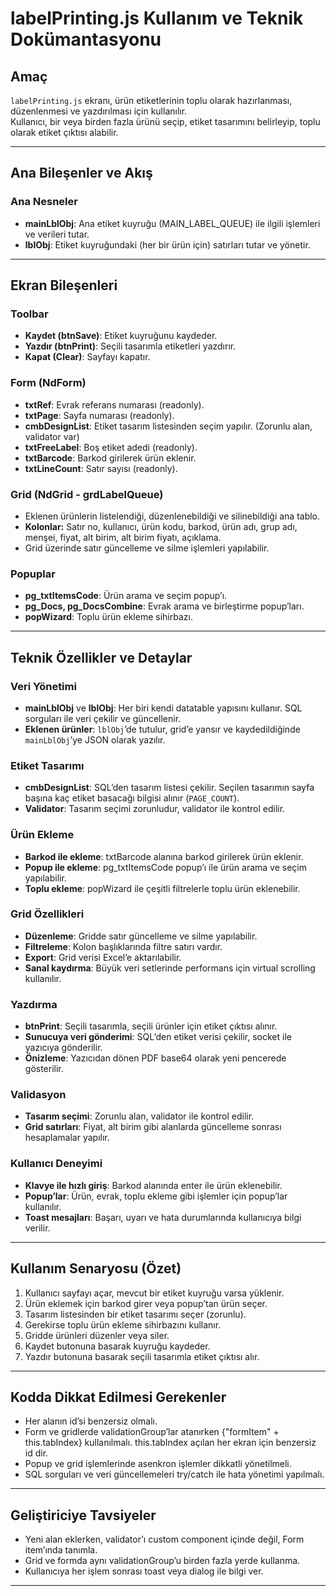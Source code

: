 # labelPrinting.js Kullanım ve Teknik Dokümantasyonu

## Amaç
`labelPrinting.js` ekranı, ürün etiketlerinin toplu olarak hazırlanması, düzenlenmesi ve yazdırılması için kullanılır.  
Kullanıcı, bir veya birden fazla ürünü seçip, etiket tasarımını belirleyip, toplu olarak etiket çıktısı alabilir.

---

## Ana Bileşenler ve Akış

### Ana Nesneler
- **mainLblObj**: Ana etiket kuyruğu (MAIN_LABEL_QUEUE) ile ilgili işlemleri ve verileri tutar.
- **lblObj**: Etiket kuyruğundaki (her bir ürün için) satırları tutar ve yönetir.

---

## Ekran Bileşenleri

### Toolbar
- **Kaydet (btnSave)**: Etiket kuyruğunu kaydeder.
- **Yazdır (btnPrint)**: Seçili tasarımla etiketleri yazdırır.
- **Kapat (Clear)**: Sayfayı kapatır.

### Form (NdForm)
- **txtRef**: Evrak referans numarası (readonly).
- **txtPage**: Sayfa numarası (readonly).
- **cmbDesignList**: Etiket tasarım listesinden seçim yapılır. (Zorunlu alan, validator var)
- **txtFreeLabel**: Boş etiket adedi (readonly).
- **txtBarcode**: Barkod girilerek ürün eklenir.
- **txtLineCount**: Satır sayısı (readonly).

### Grid (NdGrid - grdLabelQueue)
- Eklenen ürünlerin listelendiği, düzenlenebildiği ve silinebildiği ana tablo.
- **Kolonlar:** Satır no, kullanıcı, ürün kodu, barkod, ürün adı, grup adı, menşei, fiyat, alt birim, alt birim fiyatı, açıklama.
- Grid üzerinde satır güncelleme ve silme işlemleri yapılabilir.

### Popuplar
- **pg_txtItemsCode**: Ürün arama ve seçim popup’ı.
- **pg_Docs, pg_DocsCombine**: Evrak arama ve birleştirme popup’ları.
- **popWizard**: Toplu ürün ekleme sihirbazı.

---

## Teknik Özellikler ve Detaylar

### Veri Yönetimi
- **mainLblObj** ve **lblObj**: Her biri kendi datatable yapısını kullanır. SQL sorguları ile veri çekilir ve güncellenir.
- **Eklenen ürünler**: `lblObj`’de tutulur, grid’e yansır ve kaydedildiğinde `mainLblObj`’ye JSON olarak yazılır.

### Etiket Tasarımı
- **cmbDesignList**: SQL’den tasarım listesi çekilir. Seçilen tasarımın sayfa başına kaç etiket basacağı bilgisi alınır (`PAGE_COUNT`).
- **Validator**: Tasarım seçimi zorunludur, validator ile kontrol edilir.

### Ürün Ekleme
- **Barkod ile ekleme**: txtBarcode alanına barkod girilerek ürün eklenir.
- **Popup ile ekleme**: pg_txtItemsCode popup’ı ile ürün arama ve seçim yapılabilir.
- **Toplu ekleme**: popWizard ile çeşitli filtrelerle toplu ürün eklenebilir.

### Grid Özellikleri
- **Düzenleme**: Gridde satır güncelleme ve silme yapılabilir.
- **Filtreleme**: Kolon başlıklarında filtre satırı vardır.
- **Export**: Grid verisi Excel’e aktarılabilir.
- **Sanal kaydırma**: Büyük veri setlerinde performans için virtual scrolling kullanılır.

### Yazdırma
- **btnPrint**: Seçili tasarımla, seçili ürünler için etiket çıktısı alınır.
- **Sunucuya veri gönderimi**: SQL’den etiket verisi çekilir, socket ile yazıcıya gönderilir.
- **Önizleme**: Yazıcıdan dönen PDF base64 olarak yeni pencerede gösterilir.

### Validasyon
- **Tasarım seçimi**: Zorunlu alan, validator ile kontrol edilir.
- **Grid satırları**: Fiyat, alt birim gibi alanlarda güncelleme sonrası hesaplamalar yapılır.

### Kullanıcı Deneyimi
- **Klavye ile hızlı giriş**: Barkod alanında enter ile ürün eklenebilir.
- **Popup’lar**: Ürün, evrak, toplu ekleme gibi işlemler için popup’lar kullanılır.
- **Toast mesajları**: Başarı, uyarı ve hata durumlarında kullanıcıya bilgi verilir.

---

## Kullanım Senaryosu (Özet)
1. Kullanıcı sayfayı açar, mevcut bir etiket kuyruğu varsa yüklenir.
2. Ürün eklemek için barkod girer veya popup’tan ürün seçer.
3. Tasarım listesinden bir etiket tasarımı seçer (zorunlu).
4. Gerekirse toplu ürün ekleme sihirbazını kullanır.
5. Gridde ürünleri düzenler veya siler.
6. Kaydet butonuna basarak kuyruğu kaydeder.
7. Yazdır butonuna basarak seçili tasarımla etiket çıktısı alır.

---

## Kodda Dikkat Edilmesi Gerekenler
- Her alanın id’si benzersiz olmalı.
- Form ve gridlerde validationGroup’lar atanırken {"formItem" + this.tabIndex} kullanılmalı. this.tabIndex açılan her ekran için benzersiz id dir.
- Popup ve grid işlemlerinde asenkron işlemler dikkatli yönetilmeli.
- SQL sorguları ve veri güncellemeleri try/catch ile hata yönetimi yapılmalı.

---

## Geliştiriciye Tavsiyeler
- Yeni alan eklerken, validator’ı custom component içinde değil, Form item’ında tanımla.
- Grid ve formda aynı validationGroup’u birden fazla yerde kullanma.
- Kullanıcıya her işlem sonrası toast veya dialog ile bilgi ver.

---